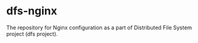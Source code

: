# dfs-nginx
The repository for Nginx configuration as a part of Distributed File System project (dfs project).
